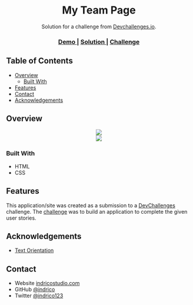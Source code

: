 <!-- Please update value in the {}  -->

<h1 align="center">My Team Page</h1>

<div align="center">
   Solution for a challenge from  <a href="http://devchallenges.io" target="_blank">Devchallenges.io</a>.
</div>

<div align="center">
  <h3>
    <a href="https://indrico-my-team-demo.netlify.app/">
      Demo
    </a>
    <span> | </span>
    <a href="https://devchallenges.io/solutions/7pag5cmMGKg6XUrPRNzz">
      Solution
    </a>
    <span> | </span>
    <a href="https://devchallenges.io/challenges/hhmesazsqgKXrTkYkt0U">
      Challenge
    </a>
  </h3>
</div>

<!-- TABLE OF CONTENTS -->

## Table of Contents

- [Overview](#overview)
  - [Built With](#built-with)
- [Features](#features)
- [Contact](#contact)
- [Acknowledgements](#acknowledgements)

<!-- OVERVIEW -->

## Overview
<div align="center"><img src="https://indrico-my-team-demo.netlify.app/screenshoot/desktop-screenshoot.png" /></div>
<div align="center"><img src="https://indrico-my-team-demo.netlify.app/screenshoot/mobile-screenshoot.png" /></div>

### Built With

<!-- This section should list any major frameworks that you built your project using. Here are a few examples.-->

- HTML
- CSS

## Features

<!-- List the features of your application or follow the template. Don't share the figma file here :) -->

This application/site was created as a submission to a [DevChallenges](https://devchallenges.io/challenges) challenge. The [challenge](https://devchallenges.io/challenges/hhmesazsqgKXrTkYkt0U) was to build an application to complete the given user stories.


## Acknowledgements

<!-- This section should list any articles or add-ons/plugins that helps you to complete the project. This is optional but it will help you in the future. For exmpale -->

- [Text Orientation](https://developer.mozilla.org/en-US/docs/Web/CSS/text-orientation)

## Contact

- Website [indricostudio.com](https://indricostudio.com)
- GitHub [@indrico](https://github.com/indrico)
- Twitter [@indrico123](https://twitter.com/indrico123)
